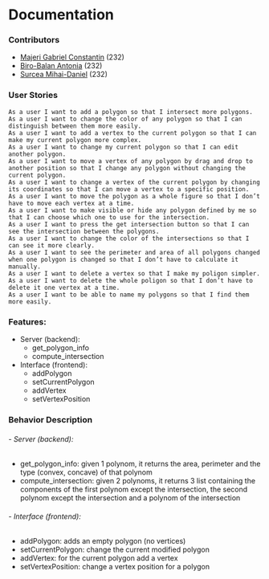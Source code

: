 # Documentation

### Contributors
- [Majeri Gabriel Constantin](https://github.com/GabrielMajeri) (232)
- [Biro-Balan Antonia](https://github.com/ToniBiro) (232)
- [Surcea Mihai-Daniel](https://github.com/Treefold) (232)

### User Stories
```
As a user I want to add a polygon so that I intersect more polygons.
As a user I want to change the color of any polygon so that I can distinguish between them more easily.
As a user I want to add a vertex to the current polygon so that I can make my current polygon more complex.
As a user I want to change my current polygon so that I can edit another polygon.
As a user I want to move a vertex of any polygon by drag and drop to another position so that I change any polygon without changing the current polygon.
As a user I want to change a vertex of the current polygon by changing its coordinates so that I can move a vertex to a specific position.
As a user I want to move the polygon as a whole figure so that I don’t have to move each vertex at a time.
As a user I want to make visible or hide any polygon defined by me so that I can choose which one to use for the intersection.
As a user I want to press the get intersection button so that I can see the intersection between the polygons.
As a user I want to change the color of the intersections so that I can see it more clearly.
As a user I want to see the perimeter and area of all polygons changed when one polygon is changed so that I don’t have to calculate it manually.
As a user I want to delete a vertex so that I make my poligon simpler.
As a user I want to delete the whole poligon so that I don’t have to delete it one vertex at a time.
As a user I want to be able to name my polygons so that I find them more easily.
```

### Features:
- Server (backend):
  - get_polygon_info
  - compute_intersection
- Interface (frontend):
  - addPolygon
  - setCurrentPolygon
  - addVertex
  - setVertexPosition

### Behavior Description 
###### - Server (backend):
  - get_polygon_info: given 1 polynom, it returns the area, perimeter and the type (convex, concave) of that polynom
  - compute_intersection: given 2 polynoms, it returns 3 list containing the components of the first polynom except the intersection, the second polynom except the intersection and a polynom of the intersection
###### - Interface (frontend):
  - addPolygon: adds an empty polygon (no vertices)
  - setCurrentPolygon: change the current modified polygon
  - addVertex: for the current polygon add a vertex
  - setVertexPosition: change a vertex position for a polygon

